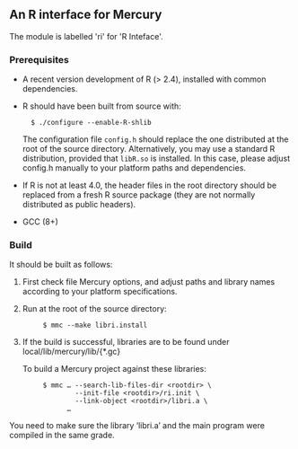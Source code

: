 ## An R interface for Mercury

The module is labelled 'ri' for 'R Inteface'.

### Prerequisites

+ A recent version development of R (> 2.4), installed with common
  dependencies.

+ R should have been built from source with:

        $ ./configure --enable-R-shlib

  The configuration file `config.h` should replace the one
  distributed at the root of the source directory.
  Alternatively, you may use a standard R distribution, provided
  that `libR.so` is installed. In this case, please adjust config.h
  manually to your platform paths and dependencies.

+ If R is not at least 4.0, the header files in the
  root directory should be replaced from a fresh R source package
  (they are not normally distributed as public headers).

+ GCC (8+)

### Build

It should be built as follows:

1. First check file Mercury options, and adjust paths and library
   names according to your platform specifications.

2. Run at the root of the source directory:

            $ mmc --make libri.install

3. If the build is successful, libraries are to be found under
    local/lib/mercury/lib/{*.gc}

    To build a Mercury project against these libraries:

            $ mmc … --search-lib-files-dir <rootdir> \
                    --init-file <rootdir>/ri.init \
                    --link-object <rootdir>/libri.a \
                  …

You need to make sure the library ‘libri.a’ and the main program were
compiled in the same grade.
